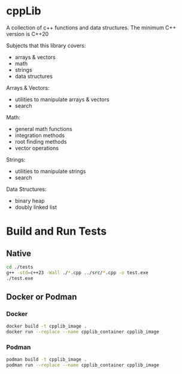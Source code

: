 # cppLib
A collection of c++ functions and data structures. The minimum C++ version is C++20

Subjects that this library covers:
- arrays & vectors
- math
- strings
- data structures

Arrays & Vectors:
- utilities to manipulate arrays & vectors
- search

Math:
- general math functions
- integration methods
- root finding methods
- vector operations

Strings:
- utilities to manipulate strings
- search

Data Structures:
- binary heap
- doubly linked list

# Build and Run Tests
## Native
```bash
cd ./tests
g++ -std=c++23 -Wall ./*.cpp ../src/*.cpp -o test.exe
./test.exe
```

## Docker or Podman
### Docker
```bash
docker build -t cpplib_image .
docker run --replace --name cpplib_container cpplib_image
```

### Podman
```bash
podman build -t cpplib_image .
podman run --replace --name cpplib_container cpplib_image
```
